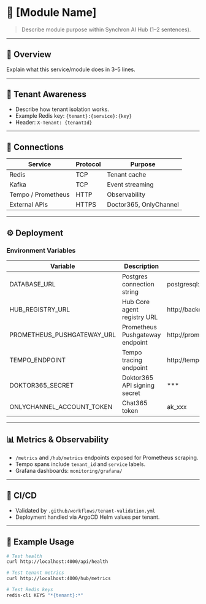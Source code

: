 # 🧩 [Module Name]
> Describe module purpose within Synchron AI Hub (1–2 sentences).

---

## 🧭 Overview
Explain what this service/module does in 3–5 lines.

---

## 🧠 Tenant Awareness
- Describe how tenant isolation works.
- Example Redis key: `{tenant}:{service}:{key}`
- Header: `X-Tenant: {tenantId}`

---

## 🔗 Connections
| Service | Protocol | Purpose |
|----------|-----------|----------|
| Redis | TCP | Tenant cache |
| Kafka | TCP | Event streaming |
| Tempo / Prometheus | HTTP | Observability |
| External APIs | HTTPS | Doctor365, OnlyChannel |

---

## ⚙️ Deployment
### Environment Variables
| Variable | Description | Example | Required |
|-----------|--------------|----------|-----------|
| DATABASE_URL | Postgres connection string | postgresql://user:pass@db:5432/db | ✅ |
| HUB_REGISTRY_URL | Hub Core agent registry URL | http://backend:4000/api/hub/agents | ✅ |
| PROMETHEUS_PUSHGATEWAY_URL | Prometheus Pushgateway endpoint | http://prometheus:9091 | ✅ |
| TEMPO_ENDPOINT | Tempo tracing endpoint | http://tempo:4318 | ✅ |
| DOKTOR365_SECRET | Doktor365 API signing secret | *** | ✅ |
| ONLYCHANNEL_ACCOUNT_TOKEN | Chat365 token | ak_xxx | ✅ |

---

## 📊 Metrics & Observability
- `/metrics` and `/hub/metrics` endpoints exposed for Prometheus scraping.  
- Tempo spans include `tenant_id` and `service` labels.  
- Grafana dashboards: `monitoring/grafana/`

---

## 🔄 CI/CD
- Validated by `.github/workflows/tenant-validation.yml`
- Deployment handled via ArgoCD Helm values per tenant.

---

## 🧪 Example Usage
```bash
# Test health
curl http://localhost:4000/api/health

# Test tenant metrics
curl http://localhost:4000/hub/metrics

# Test Redis keys
redis-cli KEYS "*{tenant}:*"
```
